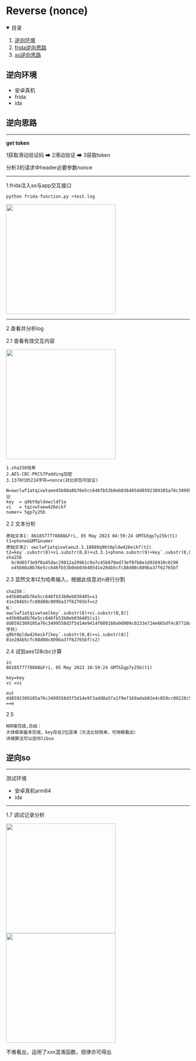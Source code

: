 # Reverse (nonce)

<!-- TABLE OF CONTENTS -->
<details open="open">
  <summary>目录</summary>
  <ol>
    <li><a href="#逆向环境">逆向环境</a></li>
    <li>
      <a href="#逆向思路">frida逆向思路 </a>
    </li>
    <li>
      <a href="#逆向so">so逆向思路 </a>
    </li>
  </ol>
</details>

## 逆向环境

* 安卓真机
* frida
* ida


## 逆向思路

------
**get token**

1获取滑动验证码 ➡ 2滑动验证 ➡ 3获取token

分析3的请求中header必要参数nonce

------
1.frida注入so与app交互接口

    python frida-function.py >test.log 
    

<img src="https://github.com/erxiaowang417/Mybmw-Script/blob/main/png/r1.png" width="300"  alt="">

------
2.查看并分析log

2.1 查看有效交互内容

<img src="https://github.com/erxiaowang417/Mybmw-Script/blob/main/png/r2.png" width="300"  alt="">

    1.sha256哈希
    2.AES-CBC-PKCS7Padding加密
    3.1370行的224字符=nonce(对比抓包可验证)

    N=owclwf1atqivwtaee45b08a8b76e5cc646fb53b0eb036405dd8592309105a76c3499558d3f5d14e9f3add8a5fa1f9ef169adab02e4c859cc09228c543772164ce9634478989315896be375e012475eb863e256b10adbd080q9bt0pldw426eikf01e284b5cfc88d08c809ba37f62765bf
    记
    key  = q9bt9pldowcldf1a
    vi   = tqivwtaew426eikf
    numer= 5gp7y25b

2.2 文本分析

    原始文本1: 8618577778888&Fri, 05 May 2023 04:59:24 GMT&5gp7y25b(t1)
    t1=phone&GMT&numer
    原始文本2: owclwf1atqivwtaeu3.3.18888q9bt0pldw426eikf(t2)
    t2=key`.substr(8)+vi.substr(0,8)+u3.3.1+phone.substr(9)+key`.substr(0,8)+vi.substr(8)
    sha256 
      bc9d65f3e9f8a45dac29812a29961c9a7c45b070ed73ef07b8e1d926910c0296
      e45b08a8b76e5cc646fb53b0eb03640541e284b5cfc88d08c809ba37f62765bf

2.3 显然文本t2为哈希输入，根据此信息对n进行分割

    sha256： 
    e45b08a8b76e5cc646fb53b0eb036405=s1
    41e284b5cfc88d08c809ba37f62765bf=s2
    N：
    owclwf1atqivwtae[key`.substr(8)+vi.substr(0,8)]
    e45b08a8b76e5cc646fb53b0eb036405(s1)
    dd8592309105a76c3499558d3f5d14e9414f089160a9d009c0233e724e665df4c87710a19702c8ddcad84c7aa5d0afd1bced31aa8fe7751e96868055389b7aa2(e=128字符)
    q9bt0pldw426eikf[key`.substr(0,8)+vi.substr(8)]
    01e284b5cfc88d08c809ba37f62765bf(s2)

2.4 试验aes128cbc计算
  
    in
    8618577778888&Fri, 05 May 2023 10:59:24 GMT&5gp7y25b(t1)
    
    key=key
    vi =vi

    out
    dd8592309105a76c3499558d3f5d14e9f3add8a5fa1f9ef169adab02e4c859cc09228c543772164ce9634478989315896be375e012475eb863e256b10adbd080
    ==e    

2.5

    N拼接完成,总结：
    大体框架基本完成，key存在2位混淆（方法比较简单，可用眼看出）
    详细算法可以逆向libso

## 逆向so

------
测试环境
* 安卓真机arm64
* ida
------
1.7 调试记录分析



<img src="https://github.com/erxiaowang417/Mybmw-Script/blob/main/png/r9.png" width="300"  alt="">

<img src="https://github.com/erxiaowang417/Mybmw-Script/blob/main/png/r10.png" width="300"  alt="">

不难看出，运用了xxx混淆函数。规律亦可得出



